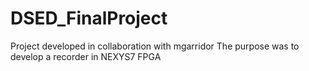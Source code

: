 # DSED_FinalProject
Project developed in collaboration with mgarridor
The purpose was to develop a recorder  in NEXYS7 FPGA 
